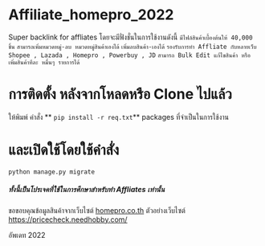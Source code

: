 # Affiliate_homepro_2022
 Super backlink for affliates โดยจะมีฟั่งชั่นในการใช้งานดังนี้
`มีไฟล์สินค้าเบื้องต้นให้ 40,000 ชิ้น`
`สามารถเพิ่มหมวดหมู่-ลบ หมวดหมู่สินค้าเองได้`
`เพิ่มลบสินค้า-เองได้`
`รองรับการทำ Affliate กับหลายเว็บ Shopee , Lazada , Homepro , Powerbuy , JD` 
`สามารถ Bulk Edit แก้ไขสินค้า หรือเพิ่มสินค้าทีละ หมื่นๆ รายการได้` 

# การติดตั้ง หลังจากโหลดหรือ Clone ไปแล้ว
ให้พิมพ์ คำสั่ง ** `pip install -r req.txt`**
packages ที่จำเป็นในการใช้งาน

# และเปิดใช้โดยใช้คำสั่ง
`python manage.py migrate`


##### ทั้งนี้เป็นโปรเจคที่ใช้ในการศึกษาสำหรับทำ Affliates เท่านั้น

ขอขอบคุณข้อมูลสินค้าจากเว็บไซต์ [homepro.co.th](https://www.homepro.co.th/ "homepro.co.th")
ตัวอย่างเว็บไซต์ https://pricecheck.needhobby.com/

อัพเดท 2022
